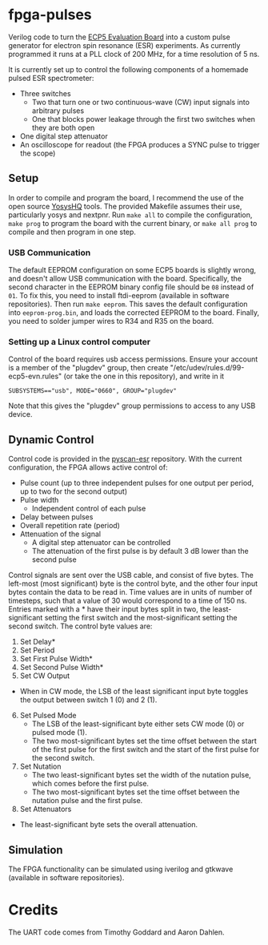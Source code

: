 # fpga-pulses
Verilog code to turn the [ECP5 Evaluation Board](http://www.latticesemi.com/ecp5-evaluation) into a custom pulse generator for electron spin resonance (ESR) experiments.
As currently programmed it runs at a PLL clock of 200 MHz, for a time resolution of 5 ns.

It is currently set up to control the following components of a homemade pulsed ESR spectrometer:
* Three switches
	* Two that turn one or two continuous-wave (CW) input signals into arbitrary pulses
	* One that blocks power leakage through the first two switches when they are both open
* One digital step attenuator
* An oscilloscope for readout (the FPGA produces a SYNC pulse to trigger the scope)

## Setup
In order to compile and program the board, I recommend the use of the open source
[YosysHQ](https://github.com/YosysHQ/) tools. The provided Makefile assumes their use, particularly yosys and nextpnr.
Run `make all` to compile the configuration, `make prog` to program the board with the current binary, or `make all prog` to compile and then program in one step.

### USB Communication
The default EEPROM configuration on some ECP5 boards is slightly wrong, and doesn't allow USB communication with the board.
Specifically, the second character in the EEPROM binary config file should be `08` instead of `01`.
To fix this, you need to install ftdi-eeprom (available in software repositories).
Then run `make eeprom`. This saves the default configuration into `eeprom-prog.bin`, and loads the corrected EEPROM to the board.
Finally, you need to solder jumper wires to R34 and R35 on the board.

### Setting up a Linux control computer
Control of the board requires usb access permissions.
Ensure your account is a member of the "plugdev" group, then create "/etc/udev/rules.d/99-ecp5-evn.rules" (or take the one in this repository), and write in it

`SUBSYSTEMS=="usb", MODE="0660", GROUP="plugdev"`

Note that this gives the "plugdev" group permissions to access to any USB device.

## Dynamic Control
Control code is provided in the [pyscan-esr](https://github.com/chiralhat/pyscan-esr) repository. With the current configuration, the FPGA allows active control of:
* Pulse count (up to three independent pulses for one output per period, up to two for the second output)
* Pulse width
  * Independent control of each pulse
* Delay between pulses
* Overall repetition rate (period)
* Attenuation of the signal
  * A digital step attenuator can be controlled
  * The attenuation of the first pulse is by default 3 dB lower than the second pulse

Control signals are sent over the USB cable, and consist of five bytes.
The left-most (most significant) byte is the control byte, and the other four input bytes contain the data to be read in. Time values are in units of number of timesteps, such that a value of 30 would correspond to a time of 150 ns. Entries marked with a \* have their input bytes split in two, the least-significant setting the first switch and the most-significant setting the second switch.
The control byte values are:
1. Set Delay\*
2. Set Period
3. Set First Pulse Width\*
4. Set Second Pulse Width\*
5. Set CW Output
  * When in CW mode, the LSB of the least significant input byte toggles the output between switch 1 (0) and 2 (1).
6. Set Pulsed Mode
	* The LSB of the least-significant byte either sets CW mode (0) or pulsed mode (1).
	* The two most-significant bytes set the time offset between the start of the first pulse for the first switch and the start of the first pulse for the second switch.
7. Set Nutation
	* The two least-significant bytes set the width of the nutation pulse, which comes before the first pulse.
	* The two most-significant bytes set the time offset between the nutation pulse and the first pulse.
8. Set Attenuators
  * The least-significant byte sets the overall attenuation.

## Simulation
The FPGA functionality can be simulated using iverilog and gtkwave (available in software repositories). 

# Credits
The UART code comes from Timothy Goddard and Aaron Dahlen.